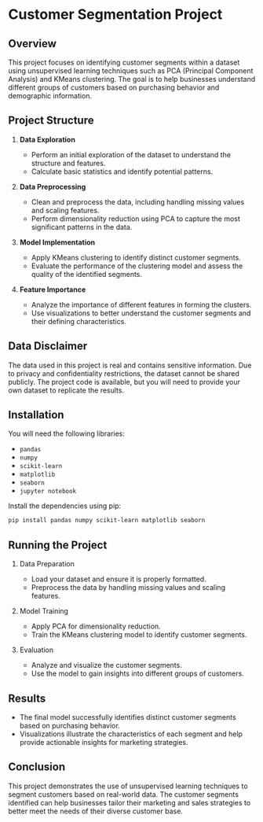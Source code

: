 # Customer Segmentation Project

## Overview

This project focuses on identifying customer segments within a dataset using unsupervised learning techniques such as PCA (Principal Component Analysis) and KMeans clustering. The goal is to help businesses understand different groups of customers based on purchasing behavior and demographic information.

## Project Structure

1. **Data Exploration**
   - Perform an initial exploration of the dataset to understand the structure and features.
   - Calculate basic statistics and identify potential patterns.

2. **Data Preprocessing**
   - Clean and preprocess the data, including handling missing values and scaling features.
   - Perform dimensionality reduction using PCA to capture the most significant patterns in the data.

3. **Model Implementation**
   - Apply KMeans clustering to identify distinct customer segments.
   - Evaluate the performance of the clustering model and assess the quality of the identified segments.

4. **Feature Importance**
   - Analyze the importance of different features in forming the clusters.
   - Use visualizations to better understand the customer segments and their defining characteristics.

## Data Disclaimer

The data used in this project is real and contains sensitive information. Due to privacy and confidentiality restrictions, the dataset cannot be shared publicly. The project code is available, but you will need to provide your own dataset to replicate the results.

## Installation

You will need the following libraries:
- `pandas`
- `numpy`
- `scikit-learn`
- `matplotlib`
- `seaborn`
- `jupyter notebook`

Install the dependencies using pip:

```bash
pip install pandas numpy scikit-learn matplotlib seaborn
```

## Running the Project
1. Data Preparation
    - Load your dataset and ensure it is properly formatted.
    - Preprocess the data by handling missing values and scaling features.

2. Model Training
    - Apply PCA for dimensionality reduction.
    - Train the KMeans clustering model to identify customer segments.

3. Evaluation
    - Analyze and visualize the customer segments.
    - Use the model to gain insights into different groups of customers.

## Results
- The final model successfully identifies distinct customer segments based on purchasing behavior.
- Visualizations illustrate the characteristics of each segment and help provide actionable insights for marketing strategies.

## Conclusion
This project demonstrates the use of unsupervised learning techniques to segment customers based on real-world data. The customer segments identified can help businesses tailor their marketing and sales strategies to better meet the needs of their diverse customer base. 